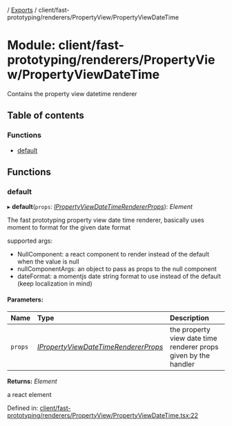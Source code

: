 [](../README.md) / [Exports](../modules.md) / client/fast-prototyping/renderers/PropertyView/PropertyViewDateTime

# Module: client/fast-prototyping/renderers/PropertyView/PropertyViewDateTime

Contains the property view datetime renderer

## Table of contents

### Functions

- [default](client_fast_prototyping_renderers_propertyview_propertyviewdatetime.md#default)

## Functions

### default

▸ **default**(`props`: [*IPropertyViewDateTimeRendererProps*](../interfaces/client_internal_components_propertyview_propertyviewdatetime.ipropertyviewdatetimerendererprops.md)): *Element*

The fast prototyping property view date time renderer, basically uses moment to format
for the given date format

supported args:
- NullComponent: a react component to render instead of the default when the value is null
- nullComponentArgs: an object to pass as props to the null component
- dateFormat: a momentjs date string format to use instead of the default (keep localization in mind)

#### Parameters:

Name | Type | Description |
:------ | :------ | :------ |
`props` | [*IPropertyViewDateTimeRendererProps*](../interfaces/client_internal_components_propertyview_propertyviewdatetime.ipropertyviewdatetimerendererprops.md) | the property view date time renderer props given by the handler   |

**Returns:** *Element*

a react element

Defined in: [client/fast-prototyping/renderers/PropertyView/PropertyViewDateTime.tsx:22](https://github.com/onzag/itemize/blob/0e9b128c/client/fast-prototyping/renderers/PropertyView/PropertyViewDateTime.tsx#L22)
